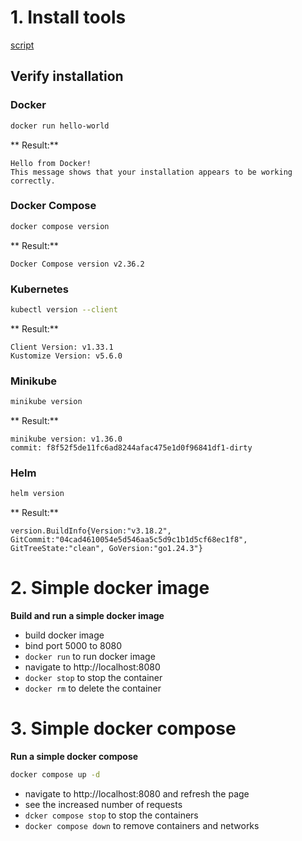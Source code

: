 # 1. Install tools

[script](./tools/install.sh)

## Verify installation

### Docker

```bash
docker run hello-world
```

** Result:**

```text
Hello from Docker!
This message shows that your installation appears to be working correctly.
```

### Docker Compose

```bash
docker compose version
```

** Result:**

```text
Docker Compose version v2.36.2
```

### Kubernetes

```bash
kubectl version --client
```

** Result:**

```text
Client Version: v1.33.1
Kustomize Version: v5.6.0
```

### Minikube

```bash
minikube version
```

** Result:**

```text
minikube version: v1.36.0
commit: f8f52f5de11fc6ad8244afac475e1d0f96841df1-dirty
```

### Helm

```bash
helm version
```

** Result:**

```text
version.BuildInfo{Version:"v3.18.2", GitCommit:"04cad4610054e5d546aa5c5d9c1b1d5cf68ec1f8", GitTreeState:"clean", GoVersion:"go1.24.3"}
```

# 2. Simple docker image

**Build and run a simple docker image**

- build docker image
- bind port 5000 to 8080
- ``docker run`` to run docker image
- navigate to http://localhost:8080
- ``docker stop`` to stop the container
- ``docker rm`` to delete the container

# 3. Simple docker compose

**Run a simple docker compose**

```bash
docker compose up -d
```

- navigate to http://localhost:8080 and refresh the page
- see the increased number of requests
- ``dcker compose stop`` to stop the containers
- ``docker compose down`` to remove containers and networks